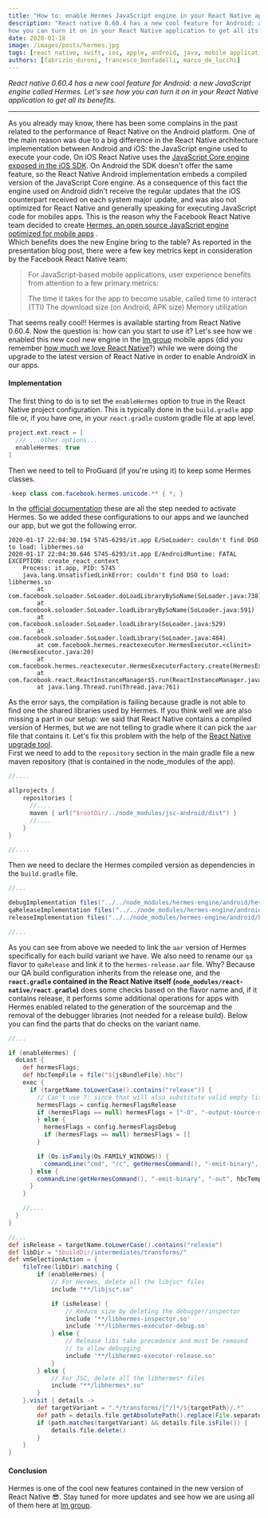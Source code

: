 ```yaml
---
title: "How to: enable Hermes JavaScript engine in your React Native app"
description: "React native 0.60.4 has a new cool feature for Android: a new JavaScript engine called Hermes. Let's see
how you can turn it on in your React Native application to get all its benefits."
date: 2020-01-18 
image: /images/posts/hermes.jpg
tags: [react native, swift, ios, apple, android, java, mobile application development, javascript, typescript]
authors: [fabrizio_duroni, francesco_bonfadelli, marco_de_lucchi]
---
```


*React native 0.60.4 has a new cool feature for Android: a new JavaScript engine called Hermes. Let's see how you can
turn it on in your React Native application to get all its benefits.*

---

As you already may know, there has been some complains in the past related to the performance of React Native on the
Android platform. One of the main reason was due to a big difference in the React Native architecture implementation
between Android and iOS: the JavaScript engine used to execute your code. On iOS React Native uses
the [JavaScript Core engine exposed in the iOS SDK](https://developer.apple.com/documentation/javascriptcore). On
Android the SDK doesn't offer the same feature, so the React Native Android implementation embeds a compiled version of
the JavaScript Core engine. As a consequence of this fact the engine used on Android didn't receive the regular updates
that the iOS counterpart received on each system major update, and was also not optimized for React Native and generally
speaking for executing JavaScript code for mobiles apps. This is the reason why the Facebook React Native team decided
to
create [Hermes, an open source JavaScript engine optimized for mobile apps](https://engineering.fb.com/android/hermes/)
.  
Which benefits does the new Engine bring to the table? As reported in the presentation blog post, there were a few key
metrics kept in consideration by the Facebook React Native team:

> For JavaScript-based mobile applications, user experience benefits from attention to a few primary metrics:
>
>The time it takes for the app to become usable, called time to interact (TTI)
> The download size (on Android, APK size)
> Memory utilization

That seems really cool!! Hermes is available starting from React Native 0.60.4. Now the question is: how can you start
to use it? Let's see how we enabled this new cool new engine in the [lm group](https://careers.lastminute.com/) mobile
apps (did you remember [how much we love React Native](/2018/07/04/react-native-typescript-existing-app/)?) while we
were doing the upgrade to the latest version of React Native in order to enable AndroidX in our apps.

#### Implementation

The first thing to do is to set the `enableHermes` option to true in the React Native project configuration. This is
typically done in the `build.gradle` app file or, if you have one, in your `react.gradle` custom gradle file at app
level.

```groovy
project.ext.react = [
  /// ...other options...
  enableHermes: true
]
```

Then we need to tell to ProGuard (if you're using it) to keep some Hermes classes.

```java
-keep class com.facebook.hermes.unicode.** { *; }
```

In the [official documentation](https://facebook.github.io/react-native/docs/hermes "hermes react native setup") these
are all the step needed to activate Hermes. So we added these configurations to our apps and we launched our app, but we
got the following error.

```shell
2020-01-17 22:04:30.194 5745-6293/it.app E/SoLoader: couldn't find DSO to load: libhermes.so
2020-01-17 22:04:30.646 5745-6293/it.app E/AndroidRuntime: FATAL EXCEPTION: create_react_context
    Process: it.app, PID: 5745
    java.lang.UnsatisfiedLinkError: couldn't find DSO to load: libhermes.so
        at com.facebook.soloader.SoLoader.doLoadLibraryBySoName(SoLoader.java:738)
        at com.facebook.soloader.SoLoader.loadLibraryBySoName(SoLoader.java:591)
        at com.facebook.soloader.SoLoader.loadLibrary(SoLoader.java:529)
        at com.facebook.soloader.SoLoader.loadLibrary(SoLoader.java:484)
        at com.facebook.hermes.reactexecutor.HermesExecutor.<clinit>(HermesExecutor.java:20)
        at com.facebook.hermes.reactexecutor.HermesExecutorFactory.create(HermesExecutorFactory.java:27)
        at com.facebook.react.ReactInstanceManager$5.run(ReactInstanceManager.java:952)
        at java.lang.Thread.run(Thread.java:761)
```

As the error says, the compilation is failing because gradle is not able to find one the shared libraries used by
Hermes. If you think well we are also missing a part in our setup: we said that React Native contains a compiled version
of Hermes, but we are not telling to gradle where it can pick the `aar` file that contains it. Let's fix this problem
with the help of the [React Native upgrade tool](https://react-native-community.github.io/upgrade-helper/).  
First we need to add to the `repository` section in the main gradle file a new maven repository (that is contained in
the node_modules of the app).

```groovy
//....

allprojects {
    repositories {
      //....
      maven { url("$rootDir/../node_modules/jsc-android/dist") }
      //....
    }
}

//....
```

Then we need to declare the Hermes compiled version as dependencies in the `build.gradle` file.

```groovy
//...

debugImplementation files("../../node_modules/hermes-engine/android/hermes-debug.aar")
qaReleaseImplementation files("../../node_modules/hermes-engine/android/hermes-release.aar")
releaseImplementation files("../../node_modules/hermes-engine/android/hermes-release.aar")

//...
```

As you can see from above we needed to link the `aar` version of Hermes specifically for each build variant we have. We
also need to rename our `qa` flavor to `qaRelease` and link it to the `hermes-release.aar` file. Why? Because our QA
build configuration inherits from the release one, and the **`react.gradle` contained in the React Native
itself (`node_modules/react-native/react.gradle`)** does some checks based on the flavor name and, if it contains
release, it performs some additional operations for apps with Hermes enabled related to the generation of the sourcemap
and the removal of the debugger libraries (not needed for a release build). Below you can find the parts that do checks
on the variant name.

```groovy
//...

if (enableHermes) {
  doLast {
    def hermesFlags;
    def hbcTempFile = file("${jsBundleFile}.hbc")
    exec {
      if (targetName.toLowerCase().contains("release")) {
        // Can't use ?: since that will also substitute valid empty lists
        hermesFlags = config.hermesFlagsRelease
        if (hermesFlags == null) hermesFlags = ["-O", "-output-source-map"]
        } else {
          hermesFlags = config.hermesFlagsDebug
          if (hermesFlags == null) hermesFlags = []
        }

        if (Os.isFamily(Os.FAMILY_WINDOWS)) {
          commandLine("cmd", "/c", getHermesCommand(), "-emit-binary", "-out", hbcTempFile, jsBundleFile, *hermesFlags)
      } else {
        commandLine(getHermesCommand(), "-emit-binary", "-out", hbcTempFile, jsBundleFile, *hermesFlags)
      }
    }

    //....
  }
}

//...
def isRelease = targetName.toLowerCase().contains("release")
def libDir = "$buildDir/intermediates/transforms/"
def vmSelectionAction = {
    fileTree(libDir).matching {
        if (enableHermes) {
            // For Hermes, delete all the libjsc* files
            include "**/libjsc*.so"

            if (isRelease) {
                // Reduce size by deleting the debugger/inspector
                include '**/libhermes-inspector.so'
                include '**/libhermes-executor-debug.so'
            } else {
                // Release libs take precedence and must be removed
                // to allow debugging
                include '**/libhermes-executor-release.so'
            }
        } else {
            // For JSC, delete all the libhermes* files
            include "**/libhermes*.so"
        }
    }.visit { details ->
        def targetVariant = ".*/transforms/[^/]*/${targetPath}/.*"
        def path = details.file.getAbsolutePath().replace(File.separatorChar, '/' as char)
        if (path.matches(targetVariant) && details.file.isFile()) {
            details.file.delete()
        }
    }
}
```

#### Conclusion

Hermes is one of the cool new features contained in the new version of React Native :sunglasses:. Stay tuned for more
updates and see how we are using all of them here
at [lm group](https://careers.lastminute.com/ "lastminute.com careers").
